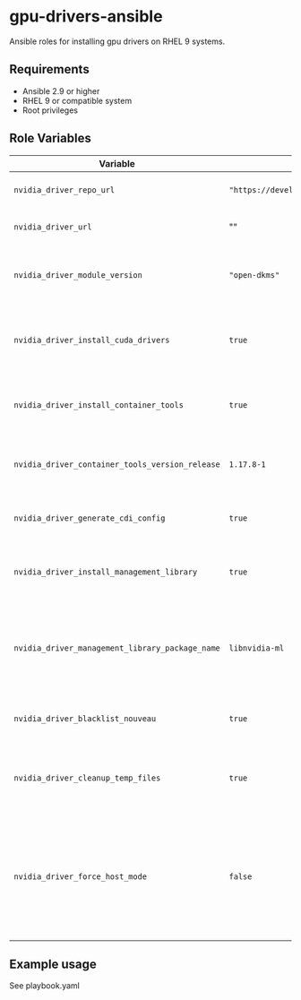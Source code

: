 # gpu-drivers-ansible

Ansible roles for installing gpu drivers on RHEL 9 systems.

## Requirements

- Ansible 2.9 or higher
- RHEL 9 or compatible system
- Root privileges

## Role Variables

| Variable | Default | Description |
|----------|---------|-------------|
| `nvidia_driver_repo_url` | `"https://developer.download.nvidia.com/compute/cuda/repos/rhel9/"` | NVIDIA repository URL |
| `nvidia_driver_url` | "" | Install from a URL instead of a repo |
| `nvidia_driver_module_version` | `"open-dkms"` | NVIDIA Driver module version to install |
| `nvidia_driver_install_cuda_drivers` | `true` | Whether to install CUDA drivers (cuda-drivers package) |
| `nvidia_driver_install_container_tools` | `true` | Whether to install container tools (and CDI config) |
| `nvidia_driver_container_tools_version_release` | `1.17.8-1` | Version of the container tools to install |
| `nvidia_driver_generate_cdi_config` | `true` | Whether to generate the CDI config file |
| `nvidia_driver_install_management_library` | `true` | Whether to install management library (NVML) |
| `nvidia_driver_management_library_package_name` | `libnvidia-ml` | This package is called "nvidia-driver-NVML" in older versions |
| `nvidia_driver_blacklist_nouveau` | `true` | Whether to blacklist nouveau driver |
| `nvidia_driver_cleanup_temp_files` | `true` | Whether to cleanup temporary files after driver installation |
| `nvidia_driver_force_host_mode` | `false` | Force host mode installation. When enabled, CUDA installation and CDI generation will be skipped |

## Example usage

See playbook.yaml
